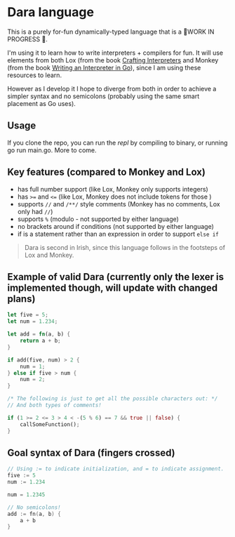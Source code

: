 # Dara language

This is a purely for-fun dynamically-typed language that is a 🚧WORK IN PROGRESS 🚧.

I'm using it to learn how to write interpreters + compilers for fun. It will use
elements from both Lox (from the book
[Crafting Interpreters](https://craftinginterpreters.com/) and Monkey (from the
book [Writing an Interpreter in Go](https://interpreterbook.com/)), since I am
using these resources to learn.

However as I develop it I hope to diverge from both in order to achieve a
simpler syntax and no semicolons (probably using the same smart placement as Go
uses).

## Usage

If you clone the repo, you can run the _repl_ by compiling to binary, or running
go run main.go. More to come.

## Key features (compared to Monkey and Lox)

- has full number support (like Lox, Monkey only supports integers)
- has `>=` and `<=` (like Lox, Monkey does not include tokens for those )
- supports `//` and `/**/` style comments (Monkey has no comments, Lox only had `//`)
- supports `%` (modulo - not supported by either language)
- no brackets around if conditions (not supported by either language)
- if is a statement rather than an expression in order to support `else if`

> Dara is second in Irish, since this language follows in the footsteps of Lox
> and Monkey.

## Example of valid Dara (currently only the lexer is implemented though, will update with changed plans)

```rust
let five = 5;
let num = 1.234;

let add = fn(a, b) {
    return a + b;
}

if add(five, num) > 2 {
    num = 1;
} else if five > num {
    num = 2;
}

/* The following is just to get all the possible characters out: */
// And both types of comments!

if (1 >= 2 <= 3 > 4 < -(5 % 6) == 7 && true || false) {
    callSomeFunction();
}
```

## Goal syntax of Dara (fingers crossed)

```go
// Using := to indicate initialization, and = to indicate assignment.
five := 5
num := 1.234

num = 1.2345

// No semicolons!
add := fn(a, b) {
    a + b
}
```
